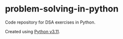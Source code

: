 # problem-solving-in-python

Code repository for DSA exercises in Python.

Created using <a href = "https://www.python.org/downloads/release/python-3110/">Python v3.11</a>.